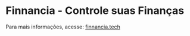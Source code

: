 # Finnancia - Controle suas Finanças

Para mais informações, acesse:
[finnancia.tech](https://finnancia.tech)
